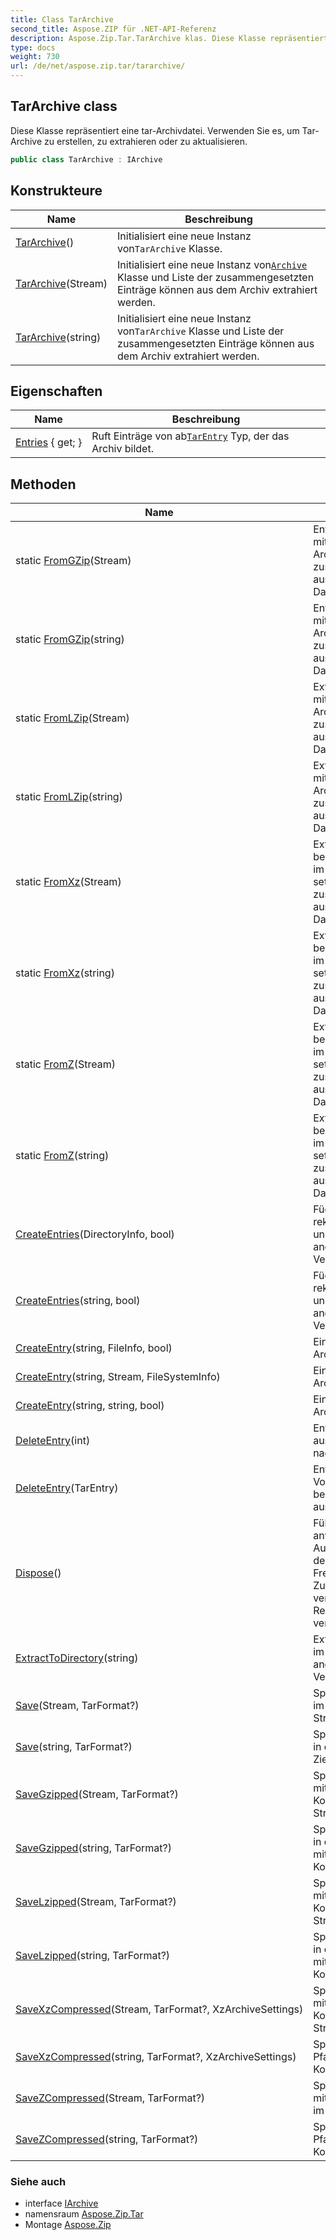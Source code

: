 ```yaml
---
title: Class TarArchive
second_title: Aspose.ZIP für .NET-API-Referenz
description: Aspose.Zip.Tar.TarArchive klas. Diese Klasse repräsentiert eine tarArchivdatei. Verwenden Sie es um TarArchive zu erstellen zu extrahieren oder zu aktualisieren.
type: docs
weight: 730
url: /de/net/aspose.zip.tar/tararchive/
---
```

## TarArchive class

Diese Klasse repräsentiert eine tar-Archivdatei. Verwenden Sie es, um Tar-Archive zu erstellen, zu extrahieren oder zu aktualisieren.

```csharp
public class TarArchive : IArchive
```

## Konstrukteure

| Name | Beschreibung |
| --- | --- |
| [TarArchive](tararchive/#constructor)() | Initialisiert eine neue Instanz von`TarArchive` Klasse. |
| [TarArchive](tararchive/#constructor_1)(Stream) | Initialisiert eine neue Instanz von[`Archive`](../../aspose.zip/archive/) Klasse und Liste der zusammengesetzten Einträge können aus dem Archiv extrahiert werden. |
| [TarArchive](tararchive/#constructor_2)(string) | Initialisiert eine neue Instanz von`TarArchive` Klasse und Liste der zusammengesetzten Einträge können aus dem Archiv extrahiert werden. |

## Eigenschaften

| Name | Beschreibung |
| --- | --- |
| [Entries](../../aspose.zip.tar/tararchive/entries/) { get; } | Ruft Einträge von ab[`TarEntry`](../tarentry/) Typ, der das Archiv bildet. |

## Methoden

| Name | Beschreibung |
| --- | --- |
| static [FromGZip](../../aspose.zip.tar/tararchive/fromgzip/#fromgzip)(Stream) | Entpackt mitgeliefertes gzip-Archiv und setzt es zusammen`TarArchive` aus extrahierten Daten. |
| static [FromGZip](../../aspose.zip.tar/tararchive/fromgzip/#fromgzip_1)(string) | Entpackt mitgeliefertes gzip-Archiv und setzt es zusammen`TarArchive` aus extrahierten Daten. |
| static [FromLZip](../../aspose.zip.tar/tararchive/fromlzip/#fromlzip)(Stream) | Extrahiert das mitgelieferte lzip-Archiv und setzt es zusammen`TarArchive` aus extrahierten Daten. |
| static [FromLZip](../../aspose.zip.tar/tararchive/fromlzip/#fromlzip_1)(string) | Extrahiert das mitgelieferte lzip-Archiv und setzt es zusammen`TarArchive` aus extrahierten Daten. |
| static [FromXz](../../aspose.zip.tar/tararchive/fromxz/#fromxz)(Stream) | Extrahiert das bereitgestellte Archiv im xz-Format und setzt es zusammen`TarArchive` aus extrahierten Daten. |
| static [FromXz](../../aspose.zip.tar/tararchive/fromxz/#fromxz_1)(string) | Extrahiert das bereitgestellte Archiv im xz-Format und setzt es zusammen`TarArchive` aus extrahierten Daten. |
| static [FromZ](../../aspose.zip.tar/tararchive/fromz/#fromz)(Stream) | Extrahiert das bereitgestellte Archiv im Z-Format und setzt es zusammen`TarArchive` aus extrahierten Daten. |
| static [FromZ](../../aspose.zip.tar/tararchive/fromz/#fromz_1)(string) | Extrahiert das bereitgestellte Archiv im Z-Format und setzt es zusammen`TarArchive` aus extrahierten Daten. |
| [CreateEntries](../../aspose.zip.tar/tararchive/createentries/#createentries)(DirectoryInfo, bool) | Fügt dem Archiv rekursiv alle Dateien und Verzeichnisse im angegebenen Verzeichnis hinzu. |
| [CreateEntries](../../aspose.zip.tar/tararchive/createentries/#createentries_1)(string, bool) | Fügt dem Archiv rekursiv alle Dateien und Verzeichnisse im angegebenen Verzeichnis hinzu. |
| [CreateEntry](../../aspose.zip.tar/tararchive/createentry/#createentry)(string, FileInfo, bool) | Einzelner Eintrag im Archiv erstellen. |
| [CreateEntry](../../aspose.zip.tar/tararchive/createentry/#createentry_1)(string, Stream, FileSystemInfo) | Einzelner Eintrag im Archiv erstellen. |
| [CreateEntry](../../aspose.zip.tar/tararchive/createentry/#createentry_2)(string, string, bool) | Einzelner Eintrag im Archiv erstellen. |
| [DeleteEntry](../../aspose.zip.tar/tararchive/deleteentry/#deleteentry_1)(int) | Entfernt den Eintrag aus der Eintragsliste nach Index. |
| [DeleteEntry](../../aspose.zip.tar/tararchive/deleteentry/#deleteentry)(TarEntry) | Entfernt das erste Vorkommen eines bestimmten Eintrags aus der Eintragsliste. |
| [Dispose](../../aspose.zip.tar/tararchive/dispose/)() | Führt anwendungsdefinierte Aufgaben aus, die mit dem Freigeben, Freigeben oder Zurücksetzen nicht verwalteter Ressourcen verbunden sind. |
| [ExtractToDirectory](../../aspose.zip.tar/tararchive/extracttodirectory/)(string) | Extrahiert alle Dateien im Archiv in das angegebene Verzeichnis. |
| [Save](../../aspose.zip.tar/tararchive/save/#save)(Stream, TarFormat?) | Speichert das Archiv im bereitgestellten Stream. |
| [Save](../../aspose.zip.tar/tararchive/save/#save_1)(string, TarFormat?) | Speichert das Archiv in der bereitgestellten Zieldatei. |
| [SaveGzipped](../../aspose.zip.tar/tararchive/savegzipped/#savegzipped)(Stream, TarFormat?) | Speichert das Archiv mit gzip-Komprimierung im Stream. |
| [SaveGzipped](../../aspose.zip.tar/tararchive/savegzipped/#savegzipped_1)(string, TarFormat?) | Speichert das Archiv in der Datei nach Pfad mit gzip-Komprimierung. |
| [SaveLzipped](../../aspose.zip.tar/tararchive/savelzipped/#savelzipped)(Stream, TarFormat?) | Speichert das Archiv mit lzip-Komprimierung im Stream. |
| [SaveLzipped](../../aspose.zip.tar/tararchive/savelzipped/#savelzipped_1)(string, TarFormat?) | Speichert das Archiv in der Datei nach Pfad mit lzip-Komprimierung. |
| [SaveXzCompressed](../../aspose.zip.tar/tararchive/savexzcompressed/#savexzcompressed)(Stream, TarFormat?, XzArchiveSettings) | Speichert das Archiv mit xz-Komprimierung im Stream. |
| [SaveXzCompressed](../../aspose.zip.tar/tararchive/savexzcompressed/#savexzcompressed_1)(string, TarFormat?, XzArchiveSettings) | Speichert das Archiv Pfad für Pfad mit xz-Komprimierung. |
| [SaveZCompressed](../../aspose.zip.tar/tararchive/savezcompressed/#savezcompressed)(Stream, TarFormat?) | Speichert das Archiv mit Z-Komprimierung im Stream. |
| [SaveZCompressed](../../aspose.zip.tar/tararchive/savezcompressed/#savezcompressed_1)(string, TarFormat?) | Speichert das Archiv Pfad für Pfad mit Z-Komprimierung. |

### Siehe auch

* interface [IArchive](../../aspose.zip/iarchive/)
* namensraum [Aspose.Zip.Tar](../../aspose.zip.tar/)
* Montage [Aspose.Zip](../../)


